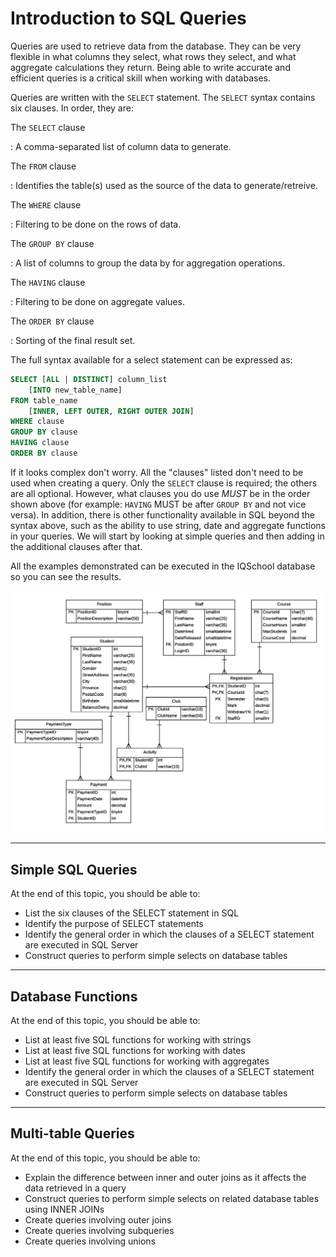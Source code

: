 ﻿# Introduction to SQL Queries

Queries are used to retrieve data from the database. They can be very flexible in what columns they select, what rows they select, and what aggregate calculations they return. Being able to write accurate and efficient queries is a critical skill when working with databases.

Queries are written with the `SELECT` statement. The `SELECT` syntax contains six clauses. In order, they are:

The `SELECT` clause

:   A comma-separated list of column data to generate.

The `FROM` clause

:   Identifies the table(s) used as the source of the data to generate/retreive.

The `WHERE` clause

:   Filtering to be done on the rows of data.

The `GROUP BY` clause

:   A list of columns to group the data by for aggregation operations.

The `HAVING` clause

:   Filtering to be done on aggregate values.

The `ORDER BY` clause

:   Sorting of the final result set.

The full syntax available for a select statement can be expressed as:

```sql
SELECT [ALL | DISTINCT] column_list
    [INTO new_table_name]
FROM table_name
    [INNER, LEFT OUTER, RIGHT OUTER JOIN]
WHERE clause
GROUP BY clause
HAVING clause
ORDER BY clause
```

If it looks complex don't worry. All the "clauses" listed don't need to be used when creating a query. Only the `SELECT` clause is required; the others are all optional. However, what clauses you do use *MUST* be in the order shown above (for example: `HAVING` MUST be after `GROUP BY` and not vice versa). In addition, there is other functionality available in SQL beyond the syntax above, such as the ability to use string, date and aggregate functions in your queries. We will start by looking at simple queries and then adding in the additional clauses after that.

All the examples demonstrated can be executed in the IQSchool database so you can see the results.

![IQSchool ERD](./IQSchool-ERD.png)

----

## Simple SQL Queries

At the end of this topic, you should be able to:

- List the six clauses of the SELECT statement in SQL
- Identify the purpose of SELECT statements
- Identify the general order in which the clauses of a SELECT statement are executed in SQL Server
- Construct queries to perform simple selects on database tables

----

## Database Functions

At the end of this topic, you should be able to:

- List at least five SQL functions for working with strings
- List at least five SQL functions for working with dates
- List at least five SQL functions for working with aggregates
- Identify the general order in which the clauses of a SELECT statement are executed in SQL Server
- Construct queries to perform simple selects on database tables

----

## Multi-table Queries

At the end of this topic, you should be able to:

- Explain the difference between inner and outer joins as it affects the data retrieved in a query
- Construct queries to perform simple selects on related database tables using INNER JOINs
- Create queries involving outer joins
- Create queries involving subqueries
- Create queries involving unions
